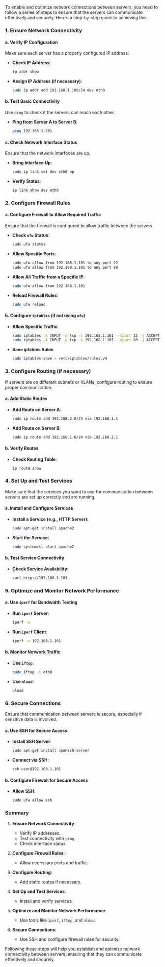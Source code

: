 To enable and optimize network connections between servers, you need to follow a series of steps to ensure that the servers can communicate effectively and securely. Here’s a step-by-step guide to achieving this:

### **1. Ensure Network Connectivity**

#### **a. Verify IP Configuration**

Make sure each server has a properly configured IP address.

- **Check IP Address**:
  ```sh
  ip addr show
  ```

- **Assign IP Address (if necessary)**:
  ```sh
  sudo ip addr add 192.168.1.100/24 dev eth0
  ```

#### **b. Test Basic Connectivity**

Use `ping` to check if the servers can reach each other.

- **Ping from Server A to Server B**:
  ```sh
  ping 192.168.1.101
  ```

#### **c. Check Network Interface Status**

Ensure that the network interfaces are up.

- **Bring Interface Up**:
  ```sh
  sudo ip link set dev eth0 up
  ```

- **Verify Status**:
  ```sh
  ip link show dev eth0
  ```

### **2. Configure Firewall Rules**

#### **a. Configure Firewall to Allow Required Traffic**

Ensure that the firewall is configured to allow traffic between the servers.

- **Check `ufw` Status**:
  ```sh
  sudo ufw status
  ```

- **Allow Specific Ports**:
  ```sh
  sudo ufw allow from 192.168.1.101 to any port 22
  sudo ufw allow from 192.168.1.101 to any port 80
  ```

- **Allow All Traffic from a Specific IP**:
  ```sh
  sudo ufw allow from 192.168.1.101
  ```

- **Reload Firewall Rules**:
  ```sh
  sudo ufw reload
  ```

#### **b. Configure `iptables` (if not using `ufw`)**

- **Allow Specific Traffic**:
  ```sh
  sudo iptables -A INPUT -p tcp -s 192.168.1.101 --dport 22 -j ACCEPT
  sudo iptables -A INPUT -p tcp -s 192.168.1.101 --dport 80 -j ACCEPT
  ```

- **Save iptables Rules**:
  ```sh
  sudo iptables-save > /etc/iptables/rules.v4
  ```

### **3. Configure Routing (if necessary)**

If servers are on different subnets or VLANs, configure routing to ensure proper communication.

#### **a. Add Static Routes**

- **Add Route on Server A**:
  ```sh
  sudo ip route add 192.168.2.0/24 via 192.168.1.1
  ```

- **Add Route on Server B**:
  ```sh
  sudo ip route add 192.168.1.0/24 via 192.168.2.1
  ```

#### **b. Verify Routes**

- **Check Routing Table**:
  ```sh
  ip route show
  ```

### **4. Set Up and Test Services**

Make sure that the services you want to use for communication between servers are set up correctly and are running.

#### **a. Install and Configure Services**

- **Install a Service (e.g., HTTP Server)**:
  ```sh
  sudo apt-get install apache2
  ```

- **Start the Service**:
  ```sh
  sudo systemctl start apache2
  ```

#### **b. Test Service Connectivity**

- **Check Service Availability**:
  ```sh
  curl http://192.168.1.101
  ```

### **5. Optimize and Monitor Network Performance**

#### **a. Use `iperf` for Bandwidth Testing**

- **Run `iperf` Server**:
  ```sh
  iperf -s
  ```

- **Run `iperf` Client**:
  ```sh
  iperf -c 192.168.1.101
  ```

#### **b. Monitor Network Traffic**

- **Use `iftop`**:
  ```sh
  sudo iftop -i eth0
  ```

- **Use `nload`**:
  ```sh
  nload
  ```

### **6. Secure Connections**

Ensure that communication between servers is secure, especially if sensitive data is involved.

#### **a. Use SSH for Secure Access**

- **Install SSH Server**:
  ```sh
  sudo apt-get install openssh-server
  ```

- **Connect via SSH**:
  ```sh
  ssh user@192.168.1.101
  ```

#### **b. Configure Firewall for Secure Access**

- **Allow SSH**:
  ```sh
  sudo ufw allow ssh
  ```

### **Summary**

1. **Ensure Network Connectivity**:
   - Verify IP addresses.
   - Test connectivity with `ping`.
   - Check interface status.

2. **Configure Firewall Rules**:
   - Allow necessary ports and traffic.

3. **Configure Routing**:
   - Add static routes if necessary.

4. **Set Up and Test Services**:
   - Install and verify services.

5. **Optimize and Monitor Network Performance**:
   - Use tools like `iperf`, `iftop`, and `nload`.

6. **Secure Connections**:
   - Use SSH and configure firewall rules for security.

Following these steps will help you establish and optimize network connectivity between servers, ensuring that they can communicate effectively and securely.
